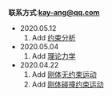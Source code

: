 
**联系方式**:**kay-ang@qq.com** 

* 2020.05.12 
	1.  Add [约束分析](physics/joint_constraint/joint_constraint.md)
* 2020.05.04 
	1.  Add [理论力学](physics/theoretical_mechanics/theoretical_mechanics.md)
* 2020.04.22 
	1.  Add [刚体无约束运动](physics/non_constraint/non_constraint.md)
	2.  Add [刚体碰撞约束运动](physics/collision_constraint/collision_constraint.md)


